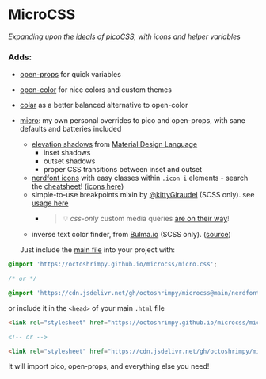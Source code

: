 # MicroCSS

_Expanding upon the [ideals](https://picocss.com/#:~:text=graceful%C2%A0and%C2%A0simple,-!) of [picoCSS](https://picocss.com), with icons and helper variables_

### Adds:

* [open-props](https://open-props.style) for quick variables
* [open-color](https://yeun.github.io/open-color/) for nice colors and custom themes
* [colar](https://github.com/fchristant/colar) as a better balanced alternative to open-color
* [micro](https://github.com/octoshrimpy/microcss/blob/main/_micro.scss): my own personal overrides to pico and open-props, with sane defaults and batteries included
  * [elevation shadows](https://material.io/design/environment/elevation.html) from [Material Design Language](https://material.io/design/foundation-overview)
    * inset shadows
    * outset shadows
    * proper CSS transitions between inset and outset
  * [nerdfont icons](https://nerdfonts.com) with easy classes within `.icon i` elements - search the [cheatsheet](https://www.nerdfonts.com/cheat-sheet)! ([icons here](./_nf.css))
  * simple-to-use breakpoints mixin by [@kittyGiraudel](https://twitter.com/KittyGiraudel) (SCSS only). see [usage here](https://css-tricks.com/snippets/sass/mixin-manage-breakpoints/)
    * > 💡 *css-only* custom media queries [are on their way](https://www.stefanjudis.com/notes/can-we-have-custom-media-queries-please/)!
  * inverse text color finder, from [Bulma.io](https://bulma.io/documentation/) (SCSS only). ([source](https://github.com/jgthms/bulma/blob/master/sass/utilities/functions.sass))
  
  
  Just include the [main file](./micro.css) into your project with:

```css 
@import 'https://octoshrimpy.github.io/microcss/micro.css';

/* or */

@import 'https://cdn.jsdelivr.net/gh/octoshrimpy/microcss@main/nerdfonts.css';
```

or include it in the `<head>` of your main `.html` file

```html
<link rel="stylesheet" href="https://octoshrimpy.github.io/microcss/micro.css">

<!-- or -->

<link rel="stylesheet" href="https://cdn.jsdelivr.net/gh/octoshrimpy/microcss@main/nerdfonts.css">


```

It will import pico, open-props, and everything else you need!
